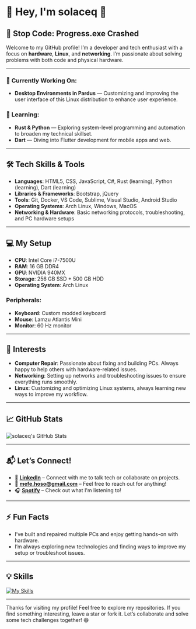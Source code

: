 # 👋 Hey, I'm **solaceq** 👾

## 🚀 **Stop Code: Progress.exe Crashed**

Welcome to my GitHub profile! I’m a developer and tech enthusiast with a focus on **hardware**, **Linux**, and **networking**. I’m passionate about solving problems with both code and physical hardware.

---

### 🔧 **Currently Working On**:  
- **Desktop Environments in Pardus** — Customizing and improving the user interface of this Linux distribution to enhance user experience.

### 🎯 **Learning**:  
- **Rust & Python** — Exploring system-level programming and automation to broaden my technical skillset.  
- **Dart** — Diving into Flutter development for mobile apps and web.

---

## 🛠️ **Tech Skills & Tools**

- **Languages**: HTML5, CSS, JavaScript, C#, Rust (learning), Python (learning), Dart (learning)
- **Libraries & Frameworks**: Bootstrap, jQuery
- **Tools**: Git, Docker, VS Code, Sublime, Visual Studio, Android Studio  
- **Operating Systems**: Arch Linux, Windows, MacOS  
- **Networking & Hardware**: Basic networking protocols, troubleshooting, and PC hardware setups

---

## 💻 **My Setup**

- **CPU**: Intel Core i7-7500U  
- **RAM**: 16 GB DDR4  
- **GPU**: NVIDIA 940MX  
- **Storage**: 256 GB SSD + 500 GB HDD  
- **Operating System**: Arch Linux

### **Peripherals**:
- **Keyboard**: Custom modded keyboard  
- **Mouse**: Lamzu Atlantis Mini  
- **Monitor**: 60 Hz monitor

---

## 🌱 **Interests**

- **Computer Repair**: Passionate about fixing and building PCs. Always happy to help others with hardware-related issues.
- **Networking**: Setting up networks and troubleshooting issues to ensure everything runs smoothly.
- **Linux**: Customizing and optimizing Linux systems, always learning new ways to improve my workflow.

---

## 📈 **GitHub Stats**

![solaceq's GitHub Stats](https://github-readme-stats.vercel.app/api?username=solaceq&show_icons=true&hide_title=true&count_private=true&hide=prs&theme=radical)

---

## 📬 **Let’s Connect!**

- 🔗 **[LinkedIn](https://www.linkedin.com/in/mehmet-efe-hoso-154a85351/)** – Connect with me to talk tech or collaborate on projects.
- 📧 **[mefe.hoso@gmail.com](mailto:mefe.hoso@gmail.com)** – Feel free to reach out for anything!
- 🎧 **[Spotify](https://open.spotify.com/user/zk5tjm6bmcxqpne32b7rjjmmi)** – Check out what I'm listening to!

---

## ⚡ **Fun Facts**

- I’ve built and repaired multiple PCs and enjoy getting hands-on with hardware.
- I’m always exploring new technologies and finding ways to improve my setup or troubleshoot issues.

---

## 💡 **Skills**

[![My Skills](https://skillicons.dev/icons?i=js,html,css,windows,vscode,visualstudio,vim,sublime,replit,py,postman,php,mysql,linkedin,jquery,gmail,flutter,dart,cs,bootstrap,arch&perline=5)](https://skillicons.dev)

---

Thanks for visiting my profile! Feel free to explore my repositories. If you find something interesting, leave a star or fork it. Let’s collaborate and solve some tech challenges together! 😄
